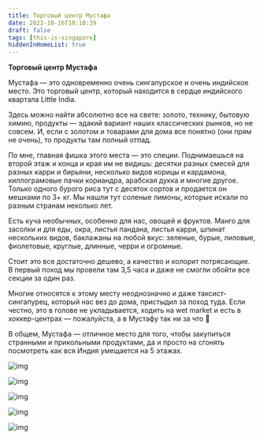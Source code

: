 ```yaml
---
title: Торговый центр Мустафа
date: 2022-10-16T10:10:39
draft: false
tags: [this-is-singapore]
hiddenInHomeList: true
---
```

**Торговый центр Мустафа**

Мустафа — это одновременно очень сингапурское и очень индийское место. Это торговый центр, который находится в сердце индийского квартала Little India. 

Здесь можно найти абсолютно все на свете: золото, технику, бытовую химию, продукты — эдакий вариант наших классических рынков, но не совсем. И, если с золотом и товарами для дома все понятно (они прям не очень), то продукты там полный отпад. 

По мне, главная фишка этого места — это специи. Поднимаешься на второй этаж и конца и края им не видишь: десятки разных смесей для разных карри и бирьяни, несколько видов корицы и кардамона, киллограмовые пачки кориандра, арабская дукка и многие другое. Только одного бурого риса тут с десяток сортов и продается он мешками по 3+ кг. Мы нашли тут соленые лимоны, которые искали по разным странам неколько лет.

Есть куча необычных, особенно для нас, овощей и фруктов. Манго для засолки и для еды, окра, листья пандана, листья карри, шпинат нескольких видов, баклажаны на любой вкус: зеленые, бурые, лиловые, фиолетовые, круглые, длинные, черри и огромные. 

Стоит это все достаточно дешево, а качество и колорит потрясающие. В первый поход мы провели там 3,5 часа и даже не смогли обойти все секции за один раз.

Многие относятся к этому месту неоднозначно и даже таксист-сингапурец, который нас вез до дома, пристыдил за поход туда. Если честно, это в голове не укладывается, ходить на wet market и есть в хоккер-центрах — пожалуйста, а в Мустафу так ни за что 🙂 

В общем, Мустафа — отличное место для того, чтобы закупиться странными и прикольными продуктами, да и просто на сгонять посмотреть как вся Индия умещается на 5 этажах.

![img](/images/this-is-singapore/photos/photo_133@16-10-2022_10-10-39.jpg#center)

![img](/images/this-is-singapore/photos/photo_134@16-10-2022_10-10-39.jpg#center)

![img](/images/this-is-singapore/photos/photo_135@16-10-2022_10-10-39.jpg#center)

![img](/images/this-is-singapore/photos/photo_136@16-10-2022_10-10-39.jpg#center)

![img](/images/this-is-singapore/photos/photo_137@16-10-2022_10-10-39.jpg#center)

